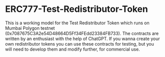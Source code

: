 # ERC777-Test-Redistributor-Token
This is a working model for the Test Redistributor Token which runs on Mumbai Polygon testnet (0x7087675C3A2e54D48664D5Ff34FEdd23384FB733).
The contracts are written by an enthusiast with the help of ChatGPT. If you wanna create your own redistributor tokens you can use
these contracts for testing, but you will need to develop them and modify further, for commercial use.
